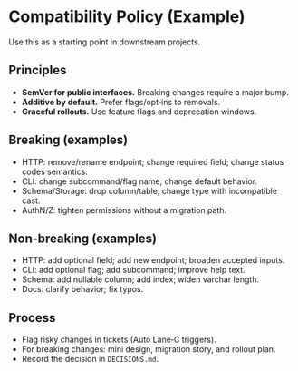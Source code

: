 # Compatibility Policy (Example)

Use this as a starting point in downstream projects.

## Principles

- **SemVer for public interfaces.** Breaking changes require a major bump.
- **Additive by default.** Prefer flags/opt‑ins to removals.
- **Graceful rollouts.** Use feature flags and deprecation windows.

## Breaking (examples)

- HTTP: remove/rename endpoint; change required field; change status codes semantics.
- CLI: change subcommand/flag name; change default behavior.
- Schema/Storage: drop column/table; change type with incompatible cast.
- AuthN/Z: tighten permissions without a migration path.

## Non‑breaking (examples)

- HTTP: add optional field; add new endpoint; broaden accepted inputs.
- CLI: add optional flag; add subcommand; improve help text.
- Schema: add nullable column; add index; widen varchar length.
- Docs: clarify behavior; fix typos.

## Process

- Flag risky changes in tickets (Auto Lane‑C triggers).
- For breaking changes: mini design, migration story, and rollout plan.
- Record the decision in `DECISIONS.md`.
